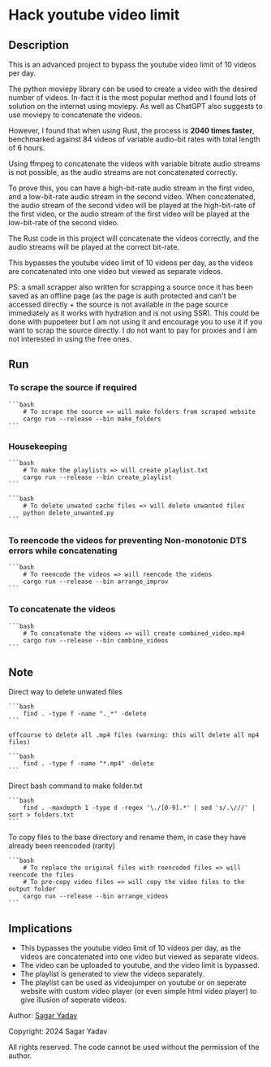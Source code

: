 # Hack youtube video limit

## Description

This is an advanced project to bypass the youtube video limit of 10 videos per day.

The python moviepy library can be used to create a video with the desired number of videos. In-fact it is the most popular method and I found lots of solution on the internet using moviepy. As well as ChatGPT also suggests to use moviepy to concatenate the videos.

However, I found that when using Rust, the process is **2040 times faster**, benchmarked against 84 videos of variable audio-bit rates with total length of 6 hours.

Using ffmpeg to concatenate the videos with variable bitrate audio streams is not possible, as the audio streams are not concatenated correctly.

To prove this, you can have a high-bit-rate audio stream in the first video, and a low-bit-rate audio stream in the second video. When concatenated, the audio stream of the second video will be played at the high-bit-rate of the first video, or the audio stream of the first video will be played at the low-bit-rate of the second video.

The Rust code in this project will concatenate the videos correctly, and the audio streams will be played at the correct bit-rate.

This bypasses the youtube video limit of 10 videos per day, as the videos are concatenated into one video but viewed as separate videos.

PS: a small scrapper also written for scrapping a source once it has been saved as an offline page (as the page is auth protected and can't be accessed directly + the source is not available in the page source immediately as it works with hydration and is not using SSR). This could be done with puppeteer but I am not using it and encourage you to use it if you want to scrap the source directly. I do not want to pay for proxies and I am not interested in using the free ones.

## Run

### To scrape the source if required

    ```bash
        # To scrape the source => will make folders from scraped website
        cargo run --release --bin make_folders
    ```

### Housekeeping

    ```bash
        # To make the playlists => will create playlist.txt
        cargo run --release --bin create_playlist
    ```

    ```bash
        # To delete unwated cache files => will delete unwanted files
        python delete_unwanted.py
    ```

### To reencode the videos for preventing Non-monotonic DTS errors while concatenating

    ```bash
        # To reencode the videos => will reencode the videos
        cargo run --release --bin arrange_improv
    ```

### To concatenate the videos

    ```bash
        # To concatenate the videos => will create combined_video.mp4
        cargo run --release --bin combine_videos
    ```

## Note

Direct way to delete unwated files

    ```bash
        find . -type f -name "._*" -delete
    ```

    offcourse to delete all .mp4 files (warning: this will delete all mp4 files)

    ```bash
        find . -type f -name "*.mp4" -delete
    ```

Direct bash command to make folder.txt

    ```bash
        find . -maxdepth 1 -type d -regex '\./[0-9].*' | sed 's/.\///' | sort > folders.txt
    ```

To copy files to the base directory and rename them, in case they have already been reencoded (rarity)

    ```bash
        # To replace the original files with reencoded files => will reencode the files
        # To pre-copy video files => will copy the video files to the output folder
        cargo run --release --bin arrange_videos
    ```

## Implications

- This bypasses the youtube video limit of 10 videos per day, as the videos are concatenated into one video but viewed as separate videos.
- The video can be uploaded to youtube, and the video limit is bypassed.
- The playlist is generated to view the videos separately.
- The playlist can be used as videojumper on youtube or on seperate website with custom video player (or even simple html video player) to give illusion of seperate videos.

Author: [Sagar Yadav](https://linkedin.com/in/sagaryadav)

Copyright: 2024 Sagar Yadav

All rights reserved.
The code cannot be used without the permission of the author.
